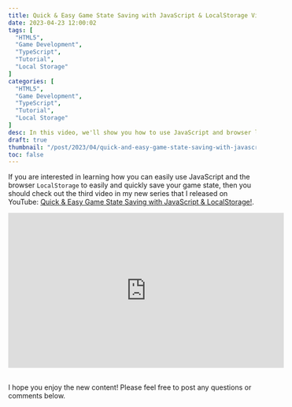 ```yaml
---
title: Quick & Easy Game State Saving with JavaScript & LocalStorage Video
date: 2023-04-23 12:00:02
tags: [
  "HTML5",
  "Game Development",
  "TypeScript",
  "Tutorial",
  "Local Storage"
]
categories: [
  "HTML5",
  "Game Development",
  "TypeScript",
  "Tutorial",
  "Local Storage"
]
desc: In this video, we'll show you how to use JavaScript and browser local storage to easily and quickly save your game state.
draft: true
thumbnail: "/post/2023/04/quick-and-easy-game-state-saving-with-javascript-and-localstorage/images/quick-and-easy-game-state-saving-with-javascript-and-localstorage-thumbnail.png"
toc: false
---
```


If you are interested in learning how you can easily use JavaScript and the browser `LocalStorage` to easily and quickly save your game state, then you should check out the third video in my new series that I released on YouTube: <a href="https://youtu.be/PadfpqXwI2M" target="_blank">Quick & Easy Game State Saving with JavaScript & LocalStorage!</a>.

<div style="text-align: center;">
<iframe width="560" height="315" src="https://www.youtube.com/embed/PadfpqXwI2M" title="YouTube video player" frameborder="0" allow="accelerometer; autoplay; clipboard-write; encrypted-media; gyroscope; picture-in-picture; web-share" allowfullscreen></iframe>
</div>
<br />

I hope you enjoy the new content! Please feel free to post any questions or comments below.
